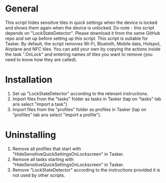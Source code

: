 # General
This script hides sensitive tiles in quick settings when the device is locked and shows them again when the device is unlocked. Do note - this script depends on "LockStateDetector". Please download it from the same GitHub repo and set up before setting up this script. This script is suitable for Tasker. By default, the script removes Wi-Fi, Bluetoth, Mobile data, Hotspot, Airplane and NFC tiles. You can add your own by copying the actions inside the task ".OnLock" and entering names of tiles you want to remove (you need to know how they are called).

# Installation
1. Set up "LockStateDetector" according to the relevant instructions.
2. Import files from the "tasks" folder as tasks in Tasker (tap on "tasks" tab ans select "import a task").
3. Import files from the "profiles" folder as profiles in Tasker (tap on "profiles" tab ans select "import a profile").

# Uninstalling
1. Remove all profiles that start with "HideSensitiveQuickSettingsOnLockscreen" in Tasker.
2. Remove all tasks starting with "HideSensitiveQuickSettingsOnLockscreen" in Tasker.
3. Remove "LockStateDetector" according to the instructions provided it is not used by other scripts.
